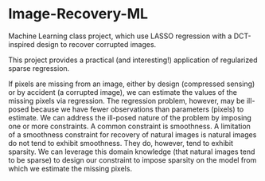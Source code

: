 # Image-Recovery-ML
Machine Learning class project, which use LASSO regression with a DCT-inspired design to recover corrupted images.

This project provides a practical (and interesting!) application of regularized sparse regression. 

If pixels are missing from an image, either by design (compressed sensing) or by accident (a corrupted image), we can estimate the values of the missing pixels via regression.  The regression problem, however, may be ill-posed because we have fewer observations than parameters (pixels) to estimate.  We can address the ill-posed nature of the problem by imposing one or more constraints.  A common constraint is smoothness.  A limitation of a smoothness constraint for recovery of natural images is natural images do not tend to exhibit smoothness.  They do, however, tend to exhibit sparsity.  We can leverage this domain knowledge (that natural images tend to be sparse) to design our constraint to impose sparsity on the model from which we estimate the missing pixels.
